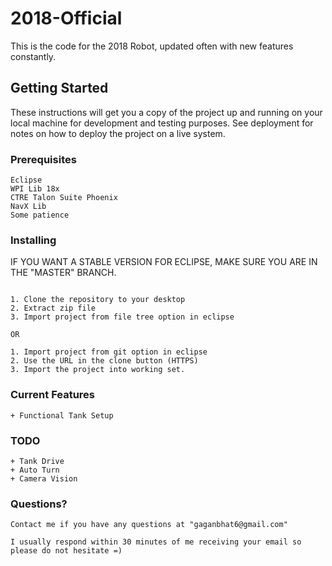 # 2018-Official 

This is the code for the 2018 Robot, updated often with new features constantly. 

## Getting Started

These instructions will get you a copy of the project up and running on your local machine for development and testing purposes. See deployment for notes on how to deploy the project on a live system.

### Prerequisites

```
Eclipse
WPI Lib 18x
CTRE Talon Suite Phoenix
NavX Lib 
Some patience

```


### Installing

IF YOU WANT A STABLE VERSION FOR ECLIPSE, MAKE SURE YOU ARE IN THE "MASTER" BRANCH. 

```

1. Clone the repository to your desktop
2. Extract zip file
3. Import project from file tree option in eclipse

OR

1. Import project from git option in eclipse
2. Use the URL in the clone button (HTTPS)
3. Import the project into working set.

```


### Current Features

```
+ Functional Tank Setup

```


### TODO

```
+ Tank Drive
+ Auto Turn
+ Camera Vision

```


### Questions?

``` 
Contact me if you have any questions at "gaganbhat6@gmail.com"

I usually respond within 30 minutes of me receiving your email so please do not hesitate =)

```
